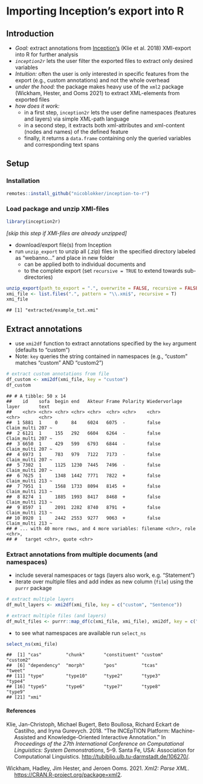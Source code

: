 Importing Inception’s export into R
================

## Introduction

-   *Goal:* extract annotations from
    [Inception’s](https://inception-project.github.io/) (Klie et
    al. 2018) XMI-export into R for further analysis
-   *`inception2r`* lets the user filter the exported files to extract
    only desired variables
-   *Intuition:* often the user is only interested in specific features
    from the export (e.g., custom annotations) and not the whole
    overhead
-   *under the hood:* the package makes heavy use of the `xml2` package
    (Wickham, Hester, and Ooms 2021) to extract XML-elements from
    exported files
-   *how does it work:*
    -   in a first step, `inception2r` lets the user define namespaces
        (features and layers) via simple XML-path language
    -   in a second step, it extracts both xml-attributes and
        xml-content (nodes and names) of the defined feature
    -   finally, it returns a `data.frame` containing only the queried
        variables and corresponding text spans

## Setup

### Installation

``` r
remotes::install_github("nicoblokker/inception-to-r")
```

### Load package and unzip XMI-files

``` r
library(inception2r)
```

*\[skip this step if XMI-files are already unzipped\]*

-   download/export file(s) from Inception
-   run `unzip_export` to unzip all (.zip) files in the specified
    directory labeled as “webanno…” and place in new folder
    -   can be applied both to individual documents and
    -   to the complete export (set `recursive = TRUE` to extend towards
        sub-directories)

``` r
unzip_export(path_to_export = ".", overwrite = FALSE, recursive = FALSE)  # CREATES LOCAL FILES; USE WITH CAUTION 
xmi_file <- list.files(".", pattern = "\\.xmi$", recursive = T)           # select only XMI-files
xmi_file
```

    ## [1] "extracted/example_txt.xmi"

## Extract annotations

-   use `xmi2df` function to extract annotations specified by the `key`
    argument (defaults to “custom”)
-   Note: `key` queries the string contained in namespaces (e.g.,
    “custom” matches “custom” AND “custom2”)

``` r
# extract custom annotations from file
df_custom <- xmi2df(xmi_file, key = "custom")
df_custom
```

    ## # A tibble: 50 x 14
    ##    id    sofa  begin end   Akteur Frame Polarity Wiedervorlage layer       text 
    ##    <chr> <chr> <chr> <chr> <chr>  <chr> <chr>    <chr>         <chr>       <chr>
    ##  1 5881  1     0     84    6024   6075  -        false         Claim_multi 207 ~
    ##  2 6121  1     155   292   6604   6264  -        false         Claim_multi 207 ~
    ##  3 6650  1     429   599   6793   6844  -        false         Claim_multi 207 ~
    ##  4 6973  1     783   979   7122   7173  -        false         Claim_multi 207 ~
    ##  5 7302  1     1125  1230  7445   7496  -        false         Claim_multi 207 ~
    ##  6 7625  1     1348  1442  7771   7822  +        false         Claim_multi 213 ~
    ##  7 7951  1     1568  1733  8094   8145  +        false         Claim_multi 213 ~
    ##  8 8274  1     1885  1993  8417   8468  +        false         Claim_multi 213 ~
    ##  9 8597  1     2091  2282  8740   8791  +        false         Claim_multi 213 ~
    ## 10 8920  1     2442  2553  9277   9063  +        false         Claim_multi 213 ~
    ## # ... with 40 more rows, and 4 more variables: filename <chr>, role <chr>,
    ## #   target <chr>, quote <chr>

### Extract annotations from multiple documents (and namespaces)

-   include several namespaces or tags (layers also work,
    e.g. “Statement”)
-   iterate over multiple files and add index as new column (`file`)
    using the `purrr` package

``` r
# extract multiple layers
df_mult_layers <- xmi2df(xmi_file, key = c("custom", "Sentence")) 

# extract multiple files (and layers)
df_mult_files <- purrr::map_df(c(xmi_file, xmi_file), xmi2df, key = c("custom", "Sentence"), .id = "file")
```

-   to see what namespaces are available run `select_ns`

``` r
select_ns(xmi_file)
```

    ##  [1] "cas"         "chunk"       "constituent" "custom"      "custom2"    
    ##  [6] "dependency"  "morph"       "pos"         "tcas"        "tweet"      
    ## [11] "type"        "type10"      "type2"       "type3"       "type4"      
    ## [16] "type5"       "type6"       "type7"       "type8"       "type9"      
    ## [21] "xmi"

#### References

<div id="refs" class="references csl-bib-body hanging-indent">

<div id="ref-inception" class="csl-entry">

Klie, Jan-Christoph, Michael Bugert, Beto Boullosa, Richard Eckart de
Castilho, and Iryna Gurevych. 2018. “The INCEpTION Platform:
Machine-Assisted and Knowledge-Oriented Interactive Annotation.” In
*Proceedings of the 27th International Conference on Computational
Linguistics: System Demonstrations*, 5–9. Santa Fe, USA: Association for
Computational Linguistics.
<http://tubiblio.ulb.tu-darmstadt.de/106270/>.

</div>

<div id="ref-xml2" class="csl-entry">

Wickham, Hadley, Jim Hester, and Jeroen Ooms. 2021. *Xml2: Parse XML*.
<https://CRAN.R-project.org/package=xml2>.

</div>

</div>
